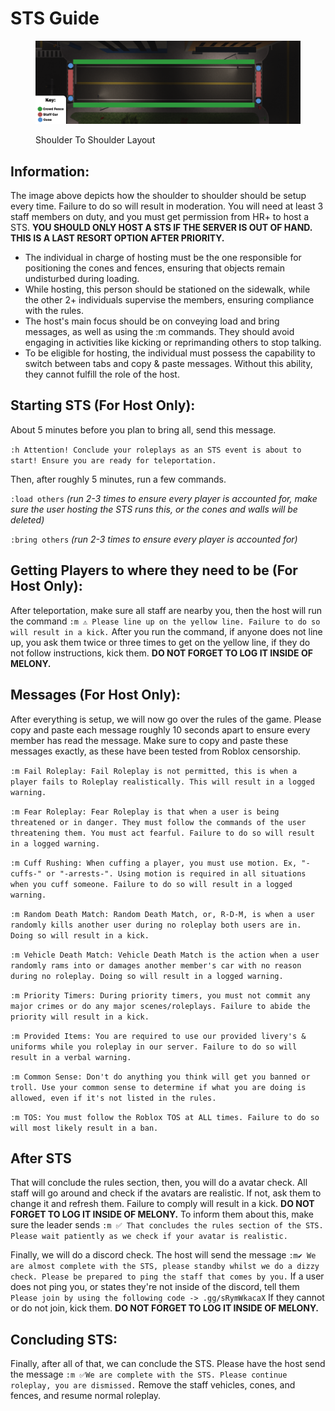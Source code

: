 # STS Guide

<figure><img src=".gitbook/assets/key.png" alt=""><figcaption><p>Shoulder To Shoulder Layout</p></figcaption></figure>

## Information:

The image above depicts how the shoulder to shoulder should be setup every time. Failure to do so will result in moderation. You will need at least 3 staff members on duty, and you must get permission from HR+ to host a STS. **YOU SHOULD ONLY HOST A STS IF THE SERVER IS OUT OF HAND. THIS IS A LAST RESORT OPTION AFTER PRIORITY.**



* The individual in charge of hosting must be the one responsible for positioning the cones and fences, ensuring that objects remain undisturbed during loading.
* While hosting, this person should be stationed on the sidewalk, while the other 2+ individuals supervise the members, ensuring compliance with the rules.
* The host's main focus should be on conveying load and bring messages, as well as using the :m commands. They should avoid engaging in activities like kicking or reprimanding others to stop talking.
*   To be eligible for hosting, the individual must possess the capability to switch between tabs and copy & paste messages. Without this ability, they cannot fulfill the role of the host.



## Starting STS (For Host Only):

About 5 minutes before you plan to bring all, send this message.

`:h Attention! Conclude your roleplays as an STS event is about to start! Ensure you are ready for teleportation.`

Then, after roughly 5 minutes, run a few commands.&#x20;

`:load others` _(run 2-3 times to ensure every player is accounted for, make sure the user hosting the STS runs this, or the cones and walls will be deleted)_

`:bring others` _(run 2-3 times to ensure every player is accounted for)_



## Getting Players to where they need to be (For Host Only):

After teleportation, make sure all staff are nearby you, then the host will run the command `:m ⚠️ Please line up on the yellow line. Failure to do so will result in a kick.` After you run the command, if anyone does not line up, you ask them twice or three times to get on the yellow line, if they do not follow instructions, kick them. **DO NOT FORGET TO LOG IT INSIDE OF MELONY.**



## Messages (For Host Only):

After everything is setup, we will now go over the rules of the game. Please copy and paste each message roughly 10 seconds apart to ensure every member has read the message. Make sure to copy and paste these messages exactly, as these have been tested from Roblox censorship.

`:m Fail Roleplay: Fail Roleplay is not permitted, this is when a player fails to Roleplay realistically. This will result in a logged warning.`

`:m Fear Roleplay: Fear Roleplay is that when a user is being threatened or in danger. They must follow the commands of the user threatening them. You must act fearful. Failure to do so will result in a logged warning.`

`:m Cuff Rushing: When cuffing a player, you must use motion. Ex, "-cuffs-" or "-arrests-". Using motion is required in all situations when you cuff someone. Failure to do so will result in a logged warning.`

`:m Random Death Match: Random Death Match, or, R-D-M, is when a user randomly kills another user during no roleplay both users are in. Doing so will result in a kick.`

`:m Vehicle Death Match: Vehicle Death Match is the action when a user randomly rams into or damages another member's car with no reason during no roleplay. Doing so will result in a logged warning.`

`:m Priority Timers: During priority timers, you must not commit any major crimes or do any major scenes/roleplays. Failure to abide the priority will result in a kick.`

`:m Provided Items: You are required to use our provided livery's & uniforms while you roleplay in our server. Failure to do so will result in a verbal warning.`

`:m Common Sense: Don't do anything you think will get you banned or troll. Use your common sense to determine if what you are doing is allowed, even if it's not listed in the rules.`

`:m TOS: You must follow the Roblox TOS at ALL times. Failure to do so will most likely result in a ban.`



## After STS

That will conclude the rules section, then, you will do a avatar check. All staff will go around and check if the avatars are realistic. If not, ask them to change it and refresh them. Failure to comply will result in a kick. **DO NOT FORGET TO LOG IT INSIDE OF MELONY.** To inform them about this, make sure the leader sends `:m ✅ That concludes the rules section of the STS. Please wait patiently as we check if your avatar is realistic.`



Finally, we will do a discord check. The host will send the message `:m✔️ We are almost complete with the STS, please standby whilst we do a dizzy check. Please be prepared to ping the staff that comes by you.` If a user does not ping you, or states they're not inside of the discord, tell them `Please join by using the following code -> .gg/sRymWkacaX` If they cannot or do not join, kick them. **DO NOT FORGET TO LOG IT INSIDE OF MELONY.**



## Concluding STS:

Finally, after all of that, we can conclude the STS. Please have the host send the message `:m ✅We are complete with the STS. Please continue roleplay, you are dismissed.` Remove the staff vehicles, cones, and fences, and resume normal roleplay.





